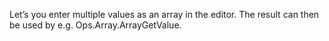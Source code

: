 Let’s you enter multiple values as an array in the editor. The result can then be used by e.g. Ops.Array.ArrayGetValue.

